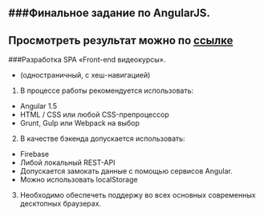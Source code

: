 ###Финальное задание по AngularJS.
--------------------
Просмотреть результат можно по [ссылке](http://vofus.gq/final-task/)
--------------------

###Разработка SPA «Front-end видеокурсы».
- (одностраничный, с хеш-навигацией)

1. В процессе работы рекомендуется использовать:

- Angular 1.5
- HTML / CSS или любой CSS-препроцессор
- Grunt, Gulp или Webpack на выбор

2. В качестве бэкенда допускается использовать:

- Firebase
- Либой локальный REST-API
- Допускается замокать данные с помощью сервисов Angular.
- Можно использовать localStorage

3. Необходимо обеспечеть поддержу во всех основных современных десктопных браузерах.
